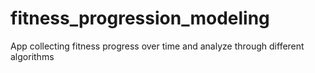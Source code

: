 # fitness_progression_modeling
App collecting fitness progress over time and analyze through different algorithms
